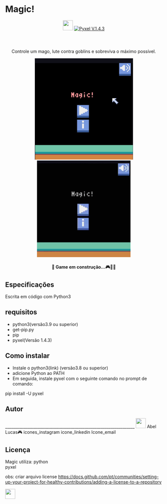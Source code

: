 # Magic!
<header>
    <img src="images/icon.ico" type="image/ico" width="32" height="32"/>
    <a href="https://pypi.org/project/pyxel/"><img src="https://img.shields.io/badge/Pyxel-v1.4.3-blue" alt="Pyxel V.1.4.3" style="max-width:100%;"></a>
</header>

<div align=center>
    <p>Controle um mago, lute contra goblins e sobreviva o máximo possível.</p>
    <img src="images/image1.png" type="image/png" width="315" heigth= "300" />
    <img src="images/Magic!.gif" type="image/gif" width="300" heigth= "310"/>
    <p><h4>🚧 Game em construção...🎮🚀🚧</h4></p>
</div>



<div>
    <p><h2>Especificações</h2></p>
    <p>Escrita em código com Python3</p>
    <p><h2>requisitos</h2></p>
        <ul>
            <li>python3(versão3.9 ou superior)</li>
            <li>get-pip.py</li>
            <li>pip</li>
            <li>pyxel(Versão 1.4.3)</li>
        </ul>











<h2>Como instalar</h2>
     <ul>
        <li>Instale o python3(link) (versão3.8 ou superior)</li>
        <li>adicione Python ao PATH</li> 
        <li>Em seguida, instale pyxel com o seguinte comando no prompt de comando:</li>
    </ul>
        pip install -U pyxel

<div>
    <h2>Autor</h2> 
    _________________________________________________________________
    <img src="images/icon.ico" type="image/ico" width="32" height="32"/>
    Abel Lucas🎮
    icones_instagram icone_linkedin Icone_email
</div>



<h2>Licença</h2>



Magic utiliza:
   python  
   pyxel
  
obs: criar arquivo license
https://docs.github.com/pt/communities/setting-up-your-project-for-healthy-contributions/adding-a-license-to-a-repository
</div>
    
<footer>
    <div>
        <img src="https://cdn.jsdelivr.net/gh/devicons/devicon/icons/python/python-original.svg" width="32" height="32"/>
    </div>
<footer>
